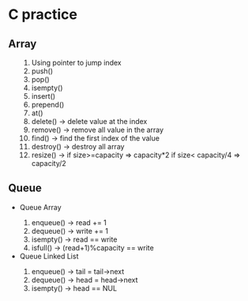 # C practice

## Array
<ul>
	<ol type = 1>
		<li> Using pointer to jump index</li>
		<li> push()</li>
		<li> pop() </li>
		<li> isempty()</li>
		<li> insert() </li>
		<li> prepend() </li>
		<li> at()</li>
		<li> delete() -> delete value at the index</li>
		<li> remove() -> remove all value in the array</li>
		<li> find() -> find the first index of the value</li>
		<li> destroy() -> destroy all array </li>
		<li> resize() -> if size>=capacity => capacity*2 if size< capacity/4 => capacity/2 </li>
	</ol>
</ul>

## Queue
<ul>
	<li> Queue Array </li>
	<ol type = 1>
		<li> enqueue() -> read += 1</li>
		<li> dequeue() -> write += 1</li>
		<li> isempty() -> read == write</li>
		<li> isfull() -> (read+1)%capacity == write</li>
	</ol>
	<li> Queue Linked List </li>
	<ol type = 1>
		<li> enqueue() -> tail = tail->next</li>
		<li> dequeue() -> head = head->next</li>
		<li> isempty() -> head == NUL</li>
	</ol>
</ul>

